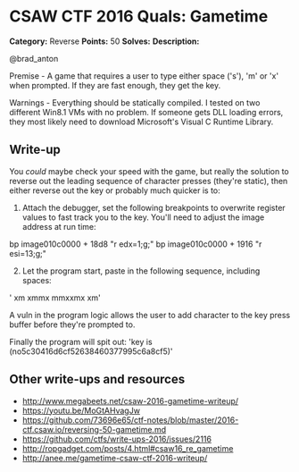 # CSAW CTF 2016 Quals: Gametime

**Category:** Reverse
**Points:** 50
**Solves:**
**Description:**

@brad_anton

Premise - 
A game that requires a user to type either space ('s'), 'm' or 'x' when prompted. If they are fast enough, they get the key. 

Warnings - 
Everything should be statically compiled. I tested on two different  Win8.1 VMs with no problem. If someone gets DLL loading errors, they most likely need to download Microsoft's Visual C Runtime Library. 

## Write-up
You *could* maybe check your speed with the game, but really the solution to reverse out the leading sequence of character presses (they're static), then either reverse out the key or probably much quicker is to:

1. Attach the debugger, set the following breakpoints to overwrite register values to fast track you to the key. You'll need to adjust the image address at run time:

bp image010c0000 + 18d8 "r edx=1;g;"
bp image010c0000 + 1916 "r esi=13;g;"

2. Let the program start, paste in the following sequence, including spaces: 

' xm xmmx mmxxmx  xm'

A vuln in the program logic allows the user to add character to the key press buffer before they're prompted to. 

Finally the program will spit out:
'key is  (no5c30416d6cf52638460377995c6a8cf5)'

## Other write-ups and resources

* http://www.megabeets.net/csaw-2016-gametime-writeup/
* https://youtu.be/MoGtAHvagJw
* https://github.com/73696e65/ctf-notes/blob/master/2016-ctf.csaw.io/reversing-50-gametime.md
* https://github.com/ctfs/write-ups-2016/issues/2116
* http://ropgadget.com/posts/4.html#csaw16_re_gametime
* http://anee.me/gametime-csaw-ctf-2016-writeup/
